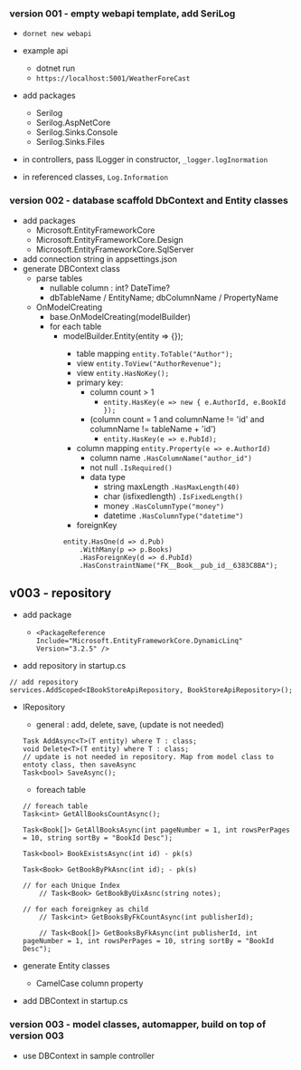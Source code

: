
### version 001 - empty webapi template, add SeriLog
- `dornet new webapi`
- example api
    - dotnet run
    - `https://localhost:5001/WeatherForeCast`

- add packages
    - Serilog
    - Serilog.AspNetCore
    - Serilog.Sinks.Console
    - Serilog.Sinks.Files
- in controllers, pass ILogger in constructor, `_logger.logInormation`
- in referenced classes, `Log.Information`

### version 002 - database scaffold DbContext and Entity classes
- add packages
    - Microsoft.EntityFrameworkCore
    - Microsoft.EntityFrameworkCore.Design
    - Microsoft.EntityFrameworkCore.SqlServer
- add connection string in appsettings.json
- generate DBContext class
    - parse tables
        - nullable column : int? DateTime?
        - dbTableName / EntityName; dbColumnName / PropertyName
    - OnModelCreating
        - base.OnModelCreating(modelBuilder)
        - for each table
            - modelBuilder.Entity<Author>(entity => {});
                - table mapping `entity.ToTable("Author");`
                - view `entity.ToView("AuthorRevenue");`
                - view `entity.HasNoKey();`
                - primary key: 
                    - column count > 1
                        - `entity.HasKey(e => new { e.AuthorId, e.BookId });`
                    - (column count = 1 and columnName != 'id' and columnName != tableName + 'id')
                        - `entity.HasKey(e => e.PubId);`
                - column mapping `entity.Property(e => e.AuthorId)`
                    - column name `.HasColumnName("author_id")`
                    - not null `.IsRequired()`
                    - data type 
                        - string maxLength `.HasMaxLength(40)`
                        - char (isfixedlength) `.IsFixedLength()`
                        - money `.HasColumnType("money")`
                        - datetime `.HasColumnType("datetime")`
                - foreignKey
                ```
                entity.HasOne(d => d.Pub)
                    .WithMany(p => p.Books)
                    .HasForeignKey(d => d.PubId)
                    .HasConstraintName("FK__Book__pub_id__6383C8BA");
                ```
## v003 - repository
- add package
    - `<PackageReference Include="Microsoft.EntityFrameworkCore.DynamicLinq" Version="3.2.5" />`

- add repository in startup.cs
```
// add repository
services.AddScoped<IBookStoreApiRepository, BookStoreApiRepository>();
```
- IRepository
    - general : add, delete, save, (update is not needed)
    ```
    Task AddAsync<T>(T entity) where T : class;
    void Delete<T>(T entity) where T : class;
    // update is not needed in repository. Map from model class to entoty class, then saveAsync
    Task<bool> SaveAsync();
    ```
    - foreach table
    ```
    // foreach table
    Task<int> GetAllBooksCountAsync();

    Task<Book[]> GetAllBooksAsync(int pageNumber = 1, int rowsPerPages = 10, string sortBy = "BookId Desc");

    Task<bool> BookExistsAsync(int id) - pk(s)

    Task<Book> GetBookByPkAsnc(int id); - pk(s)

    // for each Unique Index 
        // Task<Book> GetBookByUixAsnc(string notes);

    // for each foreignkey as child
        // Task<int> GetBooksByFkCountAsync(int publisherId);

        // Task<Book[]> GetBooksByFkAsync(int publisherId, int pageNumber = 1, int rowsPerPages = 10, string sortBy = "BookId Desc");
    ```







- generate Entity classes
    - CamelCase column property

- add DBContext in startup.cs

### version 003 - model classes, automapper, build on top of version 003

- use DBContext in sample controller